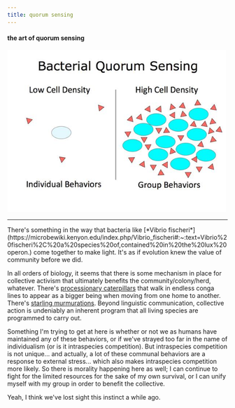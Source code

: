 ```yaml
---
title: quorum sensing
---
```

#### the art of quorum sensing
<a href="https://scholar.princeton.edu/basslerlab/home"><img border="0" src="/assets/quorum-sensing.jpg" style="width:500px;"></a>
<hr>
There's something in the way that bacteria like [*Vibrio fischeri*](https://microbewiki.kenyon.edu/index.php/Vibrio_fischeri#:~:text=Vibrio%20fischeri%2C%20a%20species%20of,contained%20in%20the%20lux%20operon.) come together to make light. It's as if evolution knew the value of community before we did. <br>

In all orders of biology, it seems that there is some mechanism in place for collective activism that ultimately benefits the community/colony/herd, whatever. There's [processionary caterpillars](https://www.youtube.com/watch?v=v4Pshjh8ujA) that walk in endless conga lines to appear as a bigger being when moving from one home to another. There's [starling murmurations](https://animals.howstuffworks.com/birds/starling-murmurations.htm). Beyond linguistic communication, collective action is undeniably an inherent program that all living species are programmed to carry out. <br>

Something I'm trying to get at here is whether or not we as humans have maintained any of these behaviors, or if we've strayed too far in the name of individualism (or is it intraspecies competition). But intraspecies competition is not unique... and actually, a lot of these communal behaviors are a response to external stress... which also makes intraspecies competition more likely. So there is morality happening here as well; I can continue to fight for the limited resources for the sake of my own survival, or I can unify myself with my group in order to benefit the collective. <br>

Yeah, I think we've lost sight this instinct a while ago. 


